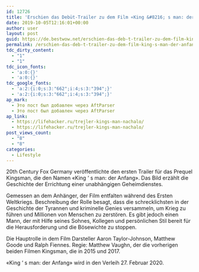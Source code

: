 ```yaml
---
id: 12726
title: 'Erschien das Debüt-Trailer zu dem Film «King &#8216; s man: der Anfang» von Matthew Vaughn'
date: 2019-10-05T12:16:01+00:00
author: user
layout: post
guid: https://de.bestwow.net/erschien-das-deb-t-trailer-zu-dem-film-king-s-man-der-anfang-von-matthew-vaughn/
permalink: /erschien-das-deb-t-trailer-zu-dem-film-king-s-man-der-anfang-von-matthew-vaughn/
tdc_dirty_content:
  - "1"
  - "1"
tdc_icon_fonts:
  - 'a:0:{}'
  - 'a:0:{}'
tdc_google_fonts:
  - 'a:2:{i:0;s:3:"662";i:4;s:3:"394";}'
  - 'a:2:{i:0;s:3:"662";i:4;s:3:"394";}'
ap_mark:
  - Это пост был добавлен через AftParser
  - Это пост был добавлен через AftParser
ap_link:
  - https://lifehacker.ru/trejler-kings-man-nachalo/
  - https://lifehacker.ru/trejler-kings-man-nachalo/
post_views_count:
  - "8"
  - "8"
categories:
  - Lifestyle
---
```

20th Century Fox Germany veröffentlichte den ersten Trailer für das Prequel Kingsman, die den Namen «King &#8216; s man: der Anfang». Das Bild erzählt die Geschichte der Errichtung einer unabhängigen Geheimdienstes.</p> 

Gemessen an dem Anhänger, der Film entfalten während des Ersten Weltkriegs. Beschreibung der Rolle besagt, dass die schrecklichsten in der Geschichte der Tyrannen und kriminelle Genies versammeln, um Krieg zu führen und Millionen von Menschen zu zerstören. Es gibt jedoch einen Mann, der mit Hilfe seines Sohnes, Kollegen und persönlichen Stil bereit für die Herausforderung und die Bösewichte zu stoppen.

Die Hauptrolle in dem Film Darsteller Aaron Taylor-Johnson, Matthew Goode und Ralph Fiennes. Regie: Matthew Vaughn, der die vorherigen beiden Filmen Kingsman, die in 2015 und 2017.

«King &#8216; s man: der Anfang» wird in den Verleih 27. Februar 2020.